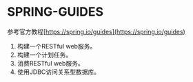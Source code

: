 # SPRING-GUIDES

参考官方教程[https://spring.io/guides](https://spring.io/guides)

1. 构建一个RESTful web服务。
2. 构建一个计划任务。
3. 消费RESTful web服务。
4. 使用JDBC访问关系型数据库。